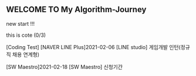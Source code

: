 ## WELCOME TO My Algorithm-Journey

new start !!!

this is cote (0/3)

[Coding Test]
[NAVER LINE Plus]2021-02-06 [LINE studio] 게임개발 인턴(정규직 채용 연계형)

[SW Maestro]2021-02-18 [SW Maestro] 신청기간
